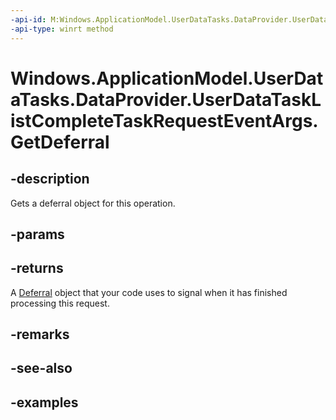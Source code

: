 ```yaml
---
-api-id: M:Windows.ApplicationModel.UserDataTasks.DataProvider.UserDataTaskListCompleteTaskRequestEventArgs.GetDeferral
-api-type: winrt method
---
```


<!-- Method syntax.
public Deferral UserDataTaskListCompleteTaskRequestEventArgs.GetDeferral()
-->

# Windows.ApplicationModel.UserDataTasks.DataProvider.UserDataTaskListCompleteTaskRequestEventArgs.GetDeferral

## -description
Gets a deferral object for this operation.

## -params

## -returns
A [Deferral](../windows.foundation/deferral.md) object that your code uses to signal when it has finished processing this request.

## -remarks

## -see-also

## -examples
